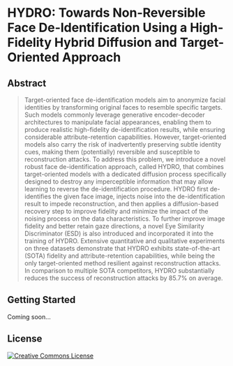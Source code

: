 # <b>HYDRO: Towards Non-Reversible Face De-Identification Using a High-Fidelity Hybrid Diffusion and Target-Oriented Approach</b>

## Abstract
>Target-oriented face de-identification models aim to anonymize facial identities by transforming original faces to resemble specific targets. 
>Such models commonly leverage generative encoder-decoder architectures to manipulate facial appearances, enabling them to produce realistic high-fidelity de-identification results,
>while ensuring considerable attribute-retention capabilities. However, target-oriented models also carry the risk of inadvertently preserving subtle identity cues,
>making them (potentially) reversible and susceptible to reconstruction attacks. To address this problem, we introduce a novel robust face de-identification approach,
>called HYDRO, that combines target-oriented models with a dedicated diffusion process specifically designed to destroy any imperceptible information that may allow learning to reverse the de-identification procedure.
>HYDRO first de-identifies the given face image, injects noise into the de-identification result to impede reconstruction,
>and then applies a diffusion-based recovery step to improve fidelity and minimize the impact of the noising process on the data characteristics.
>To further improve image fidelity and better retain gaze directions, a novel Eye Similarity Discriminator (ESD) is also introduced and incorporated it into the training of HYDRO.
>Extensive quantitative and qualitative experiments on three datasets demonstrate that HYDRO exhibits state-of-the-art (SOTA) fidelity and attribute-retention capabilities,
>while being the only target-oriented method resilient against reconstruction attacks. In comparison to multiple SOTA competitors, HYDRO substantially reduces the success of reconstruction attacks by 85.7% on average.

## Getting Started
Coming soon...

## License
<a rel="license" href="http://creativecommons.org/licenses/by-nc-sa/4.0/"><img alt="Creative Commons License" style="border-width:0" src="https://i.creativecommons.org/l/by-nc-sa/4.0/88x31.png"/></a>

